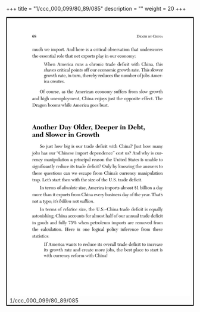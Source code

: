 +++
title = "1/ccc_000_099/80_89/085"
description = ""
weight = 20
+++

<table style="border:2px solid black;max-width:800px;max-height:800px;" 
><tr><td><img class="center-fit-jpg"
src="/jpg_/out_jpg_dbc_085.jpg"  >1/ccc_000_099/80_89/085</img></td></tr></table>